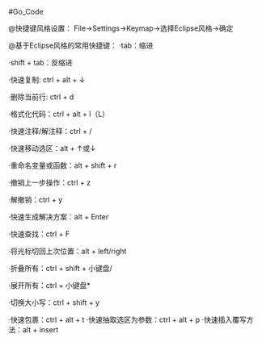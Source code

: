 #Go_Code

@快捷键风格设置：
File->Settings->Keymap->选择Eclipse风格->确定

@基于Eclipse风格的常用快捷键：
·tab：缩进

·shift + tab：反缩进

·快速复制: ctrl + alt + ↓

·删除当前行: ctrl + d

·格式化代码：ctrl + alt + l（L）

·快速注释/解注释：ctrl + /

·快速移动选区：alt + ↑或↓

·重命名变量或函数：alt + shift + r

·撤销上一步操作：ctrl + z

·解撤销：ctrl + y

·快速生成解决方案：alt + Enter

·快速查找：ctrl + F

·将光标切回上次位置：alt + left/right

·折叠所有：ctrl + shift + 小键盘/

·展开所有：ctrl + 小键盘*

·切换大小写：ctrl + shift + y


·快速包裹：ctrl + alt + t
·快速抽取选区为参数：ctrl + alt + p
·快速插入覆写方法：alt + insert